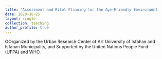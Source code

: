 ```yaml
---
title: "Assessment and Pilot Planning for the Age-Friendly Environment (AFE) in Isfahan City"
date: 2020-10-25
layout: single
collection: teaching
author_profile: true
---
```


OOrganized by the Urban Research Center of Art University of Isfahan and Isfahan Municipality, and Supported by the United Nations People Fund (UFPA) and WHO.
